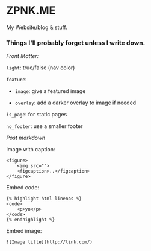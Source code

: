 # ZPNK.ME

My Website/blog & stuff.


### Things I'll probably forget unless I write down.

_Front Matter:_

`light`: true/false (nav color)

`feature`: 

- `image`: give a featured image

- `overlay`: add a darker overlay to image if needed

`is_page`: for static pages

`no_footer`: use a smaller footer


_Post markdown_

Image with caption: 

```
<figure>
	<img src="">
	<figcaption>..</figcaption>
</figure>
```

Embed code:

```
{% highlight html linenos %}
<code>
	<p>yo</p>
</code>
{% endhighlight %}
```

Embed image:

```
![Image title](http://link.com/)
```



